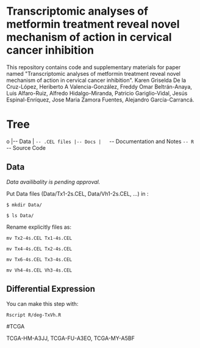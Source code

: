 # Transcriptomic analyses of metformin treatment reveal novel mechanism of action in cervical cancer inhibition
This repository contains code and supplementary materials for paper named "Transcriptomic analyses of metformin treatment reveal novel mechanism of action in cervical cancer inhibition". Karen Griselda De la Cruz-López, Heriberto A Valencia-González, Freddy Omar Beltrán-Anaya, Luis Alfaro-Ruiz, Alfredo Hidalgo-Miranda, Patricio Gariglio-Vidal, Jesús Espinal-Enríquez, Jose Maria Zamora Fuentes, Alejandro García-Carrancá.

# Tree

o
|-- Data
|   `-- .CEL files
|-- Docs
|   `-- Documentation and Notes
`-- R
    `-- Source Code


## Data

*Data availibality is pending approval.*

Put Data files (Data/Tx1-2s.CEL, Data/Vh1-2s.CEL, ...) in :

`$ mkdir Data/`

`$ ls Data/`

Rename explicitly files as:

`mv Tx2-4s.CEL Tx1-4s.CEL`

`mv Tx4-4s.CEL Tx2-4s.CEL`

`mv Tx6-4s.CEL Tx3-4s.CEL`

`mv Vh4-4s.CEL Vh3-4s.CEL`

## Differential Expression

You can make this step with:

`Rscript R/deg-TxVh.R`

#TCGA

TCGA-HM-A3JJ, 	TCGA-FU-A3EO, TCGA-MY-A5BF